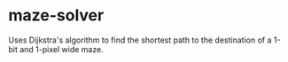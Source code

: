 # maze-solver
Uses Dijkstra's algorithm to find the shortest path to the destination of a 1-bit and 1-pixel wide maze.
